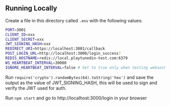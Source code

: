 ## Running Locally

Create a file in this directory called `.env` with the following values:

```sh
PORT=3001
CLIENT_ID=xxx
CLIENT_SECRET=xxx
JWT_SIGNING_HASH=xxx
REDIRECT_URI=https://localhost:3001/callback
POST_LOGIN_URL=http://localhost:3000/login_success?
REDIS_HOSTNAME=redis://local.playtunedin-test.com:6379
WS_HEARTBEAT_INTERVAL=30000
IGNORE_HEARTBEAT_INTERVAL=false # Set to true only when testing websockets in postman locally
```

Run `require('crypto').randomBytes(64).toString('hex')` and save the output as the value of JWT_SIGNING_HASH, this will
be used to sign and verify the JWT used for auth.

Run `npm start` and go to http://localhost:3000/login in your browser
